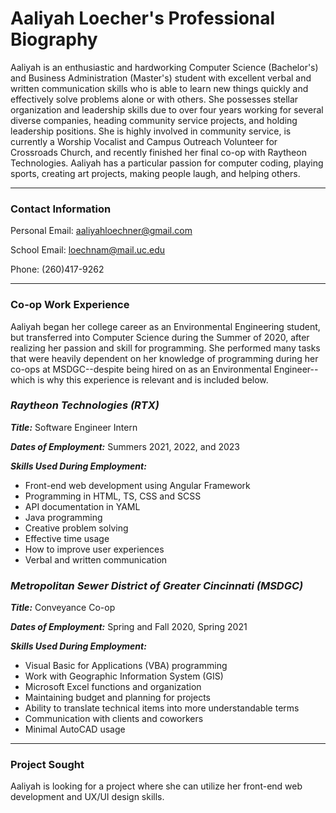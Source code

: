 # Aaliyah Loecher's Professional Biography

Aaliyah is an enthusiastic and hardworking Computer Science (Bachelor's) and Business Administration (Master's) student with excellent verbal and written communication skills who is able to learn new things quickly and effectively solve problems alone or with others. She possesses stellar organization and leadership skills due to over four years working for several diverse companies, heading community service projects, and holding leadership positions. She is highly involved in community service, is currently a Worship Vocalist and Campus Outreach Volunteer for Crossroads Church, and recently finished her final co-op with Raytheon Technologies. Aaliyah has a particular passion for computer coding, playing sports, creating art projects, making people laugh, and helping others.
___

### Contact Information
Personal Email: aaliyahloechner@gmail.com

School Email: loechnam@mail.uc.edu

Phone: (260)417-9262
___

### Co-op Work Experience
Aaliyah began her college career as an Environmental Engineering student, but transferred into Computer Science during the Summer of 2020, after realizing her passion and skill for programming. She performed many tasks that were heavily dependent on her knowledge of programming during her co-ops at MSDGC--despite being hired on as an Environmental Engineer--which is why this experience is relevant and is included below.

### *Raytheon Technologies (RTX)*

***Title:*** Software Engineer Intern

***Dates of Employment:*** Summers 2021, 2022, and 2023

***Skills Used During Employment:***
* Front-end web development using Angular Framework
* Programming in HTML, TS, CSS and SCSS
* API documentation in YAML
* Java programming
* Creative problem solving
* Effective time usage
* How to improve user experiences
* Verbal and written communication


### *Metropolitan Sewer District of Greater Cincinnati (MSDGC)*

***Title:*** Conveyance Co-op

***Dates of Employment:*** Spring and Fall 2020, Spring 2021

***Skills Used During Employment:***

* Visual Basic for Applications (VBA) programming
* Work with Geographic Information System (GIS)
* Microsoft Excel functions and organization
* Maintaining budget and planning for projects
* Ability to translate technical items into more understandable terms
* Communication with clients and coworkers
* Minimal AutoCAD usage

___

### Project Sought

Aaliyah is looking for a project where she can utilize her front-end web development and UX/UI design skills.